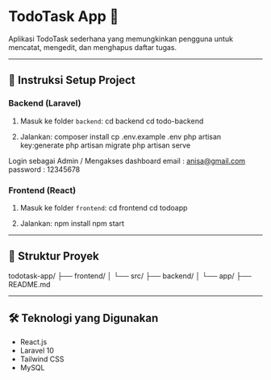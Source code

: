 # TodoTask App 📝

Aplikasi TodoTask sederhana yang memungkinkan pengguna untuk mencatat, mengedit, dan menghapus daftar tugas.

---

## 🚀 Instruksi Setup Project

### Backend (Laravel)
1. Masuk ke folder `backend`:
cd backend
cd todo-backend

2. Jalankan:
composer install
cp .env.example .env
php artisan key:generate
php artisan migrate
php artisan serve

Login sebagai Admin / Mengakses dashboard
email : anisa@gmail.com
password : 12345678


### Frontend (React)
1. Masuk ke folder `frontend`:
cd frontend
cd todoapp

2. Jalankan:
npm install
npm start


---

## 📁 Struktur Proyek

todotask-app/
├── frontend/
│ └── src/
├── backend/
│ └── app/
├── README.md

---

## 🛠️ Teknologi yang Digunakan

- React.js
- Laravel 10
- Tailwind CSS
- MySQL
